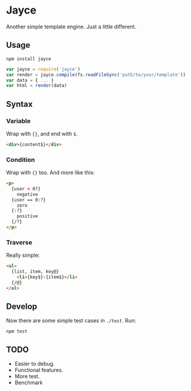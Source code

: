 # Jayce

Another simple template engine. Just a little different.

## Usage

```shell
npm install jayce
```

```js
var jayce = require('jayce')
var render = jayce.compile(fs.readFileSync('path/to/your/template'))
var data = { ... }
var html = render(data)
```

## Syntax

### Variable

Wrap with `{}`, and end with `$`.
  
```html
<div>{content$}</div>
```

### Condition

Wrap with `{}` too. And more like this:
  
```html
<p>
  {user < 0?}
    negative
  {user == 0:?}
    zero
  {:?}
    positive
  {/?}
</p>
```

### Traverse

Really simple:

```html
<ul>
  {list, item, key@}
    <li>{key$}:{item$}</li>
  {/@}
</ul>
```

## Develop

Now there are some simple test cases in `./test`. Run:

```shell
npm test
```

## TODO

- Easier to debug.
- Functional features.
- More test.
- Benchmark
